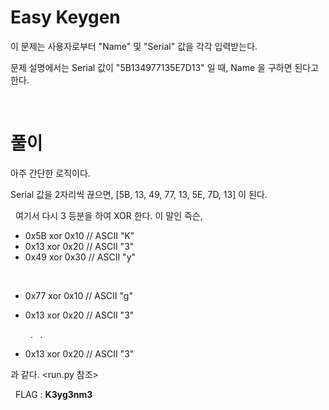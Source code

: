 
# Easy Keygen
이 문제는 사용자로부터 "Name" 및 "Serial" 값을 각각 입력받는다. 

문제 설명에서는 Serial 값이 "5B134977135E7D13" 일 때, Name 을 구하면 된다고 한다.

&nbsp;
# 풀이

아주 간단한 로직이다.

Serial 값을 2자리씩 끊으면, [5B, 13, 49, 77, 13, 5E, 7D, 13] 이 된다.

&nbsp;
여기서 다시 3 등분을 하여 XOR 한다. 이 말인 즉슨,

* 0x5B xor 0x10	// ASCII "K"
* 0x13 xor 0x20	// ASCII "3"
* 0x49 xor 0x30	// ASCII "y"

&nbsp;
* 0x77 xor 0x10	// ASCII "g"
* 0x13 xor 0x20	// ASCII "3"

	&nbsp;
	.
	&nbsp;
	.

* 0x13 xor 0x20	// ASCII "3"

과 같다. <run.py 참조>

&nbsp;
FLAG : **K3yg3nm3** 